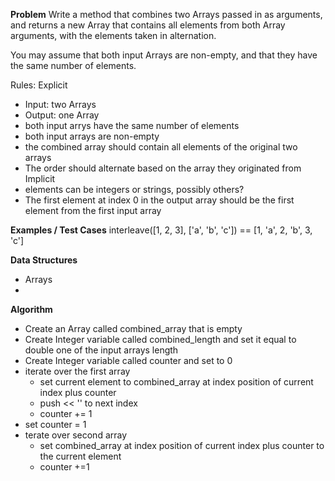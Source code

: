**Problem**
Write a method that combines two Arrays passed in as arguments, and returns a new Array that contains all elements from both Array arguments, with the elements taken in alternation.

You may assume that both input Arrays are non-empty, and that they have the same number of elements.

Rules:
Explicit
  - Input: two Arrays 
  - Output: one Array
  - both input arrys have the same number of elements
  - both input arrays are non-empty
  - the combined array should contain all elements of the original two arrays
  - The order should alternate based on the array they originated from
Implicit
  - elements can be integers or strings, possibly others?
  - The first element at index 0 in the output array should be the first element from the first input array

**Examples / Test Cases**
interleave([1, 2, 3], ['a', 'b', 'c']) == [1, 'a', 2, 'b', 3, 'c']

**Data Structures**
- Arrays
- 

**Algorithm**
- Create an Array called combined_array that is empty
- Create Integer variable called combined_length and set it equal to double one of the input arrays length
- Create Integer variable called counter and set to 0
- iterate over the first array
  - set current element to combined_array at index position of current index plus counter
  - push << '' to next index
  - counter += 1
- set counter = 1
- terate over second array
  - set combined_array at index position of current index plus counter to the current element
  - counter +=1
  